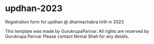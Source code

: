 # updhan-2023
Registration form for updhan @ dharmachakra tirth in 2023

This template was made by GurukrupaParivar. All rights are reserved by Gurukrupa Parivar
Please contact Nirmal Shah for any details.
